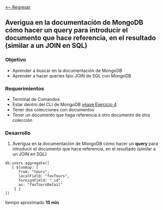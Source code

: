 [<-- Regresar](..)

## Averigua en la documentación de MongoDB cómo hacer un __query__ para introducir el documento que hace referencia, en el resultado (similar a un JOIN en SQL)

### Objetivo

- Aprender a buscar en la documentación de MongoDB
- Aprender a hacer queries tipo JOIN de SQL con MongoDB

### Requerimientos

- Terminal de Comandos
- Estar dentro del CLI de MongoDB [véase Ejercicio 4](../Ejercicio-04/)
- Tener dos colecciones con documentos
- Tener un documento que haga referencia a otro documento de otra colección


### Desarrollo

1. Averigua en la documentación de MongoDB cómo hacer un __query__ para introducir el documento que hace referencia, en el resultado (similar a un JOIN en SQL)

```
db.users.aggregate([
   { $lookup: { 
      from: "tours",
      localField: "favTours",
      foreignField: "_id",
      as: "favToursDetail"
    } }
])
```


tiempo aproximado **15 min**